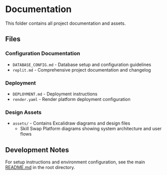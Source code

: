 # Documentation

This folder contains all project documentation and assets.

## Files

### Configuration Documentation
- `DATABASE_CONFIG.md` - Database setup and configuration guidelines
- `replit.md` - Comprehensive project documentation and changelog

### Deployment
- `DEPLOYMENT.md` - Deployment instructions
- `render.yaml` - Render platform deployment configuration

### Design Assets
- `assets/` - Contains Excalidraw diagrams and design files
  - Skill Swap Platform diagrams showing system architecture and user flows

## Development Notes

For setup instructions and environment configuration, see the main [README.md](../README.md) in the root directory.